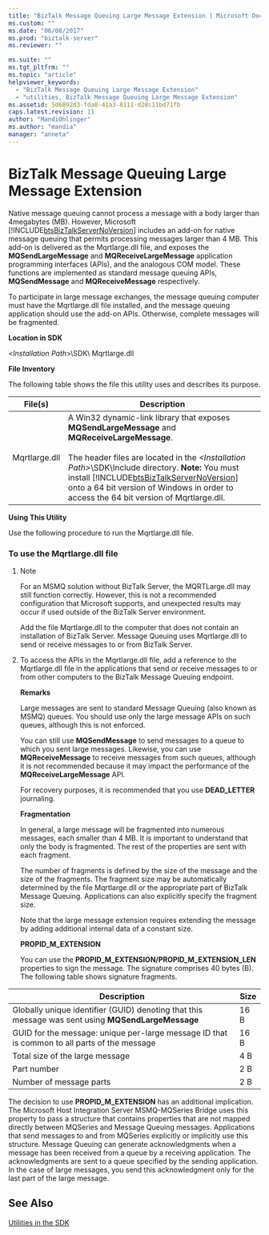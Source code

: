 ```yaml
---
title: "BizTalk Message Queuing Large Message Extension | Microsoft Docs"
ms.custom: ""
ms.date: "06/08/2017"
ms.prod: "biztalk-server"
ms.reviewer: ""

ms.suite: ""
ms.tgt_pltfrm: ""
ms.topic: "article"
helpviewer_keywords: 
  - "BizTalk Message Queuing Large Message Extension"
  - "utilities, BizTalk Message Queuing Large Message Extension"
ms.assetid: 5d6892d3-fda8-41a3-8111-d28c11bd71fb
caps.latest.revision: 11
author: "MandiOhlinger"
ms.author: "mandia"
manager: "anneta"
---
```

# BizTalk Message Queuing Large Message Extension
Native message queuing cannot process a message with a body larger than 4megabytes (MB). However, Microsoft [!INCLUDE[btsBizTalkServerNoVersion](../includes/btsbiztalkservernoversion-md.md)] includes an add-on for native message queuing that permits processing messages larger than 4 MB. This add-on is delivered as the Mqrtlarge.dll file, and exposes the **MQSendLargeMessage** and **MQReceiveLargeMessage** application programming interfaces (APIs), and the analogous COM model. These functions are implemented as standard message queuing APIs, **MQSendMessage** and **MQReceiveMessage** respectively.  

 To participate in large message exchanges, the message queuing computer must have the Mqrtlarge.dll file installed, and the message queuing application should use the add-on APIs. Otherwise, complete messages will be fragmented.  

 **Location in SDK**  

 \<*Installation Path*\>\SDK\ Mqrtlarge.dll  

 **File Inventory**  

 The following table shows the file this utility uses and describes its purpose.  


|    File(s)    |                                                                                                                                                                                              Description                                                                                                                                                                                               |
|---------------|--------------------------------------------------------------------------------------------------------------------------------------------------------------------------------------------------------------------------------------------------------------------------------------------------------------------------------------------------------------------------------------------------------|
| Mqrtlarge.dll | A Win32 dynamic-link library that exposes **MQSendLargeMessage** and **MQReceiveLargeMessage**.<br /><br /> The header files are located in the *\<Installation Path\>*\SDK\Include directory. **Note:**  You must install [!INCLUDE[btsBizTalkServerNoVersion](../includes/btsbiztalkservernoversion-md.md)] onto a 64 bit version of Windows in order to access the 64 bit version of Mqrtlarge.dll. |

 **Using This Utility**  

 Use the following procedure to run the Mqrtlarge.dll file.  

### To use the Mqrtlarge.dll file  

1. > [!NOTE]
   >  For an MSMQ solution without BizTalk Server, the MQRTLarge.dll may still function correctly. However, this is not a recommended configuration that Microsoft supports, and unexpected results may occur if used outside of the BizTalk Server environment.  

    Add the file Mqrtlarge.dll to the computer that does not contain an installation of BizTalk Server. Message Queuing uses Mqrtlarge.dll to send or receive messages to or from BizTalk Server.  

2. To access the APIs in the Mqrtlarge.dll file, add a reference to the Mqrtlarge.dll file in the applications that send or receive messages to or from other computers to the BizTalk Message Queuing endpoint.  

   **Remarks**  

   Large messages are sent to standard Message Queuing (also known as MSMQ) queues. You should use only the large message APIs on such queues, although this is not enforced.  

   You can still use **MQSendMessage** to send messages to a queue to which you sent large messages. Likewise, you can use **MQReceiveMessage** to receive messages from such queues, although it is not recommended because it may impact the performance of the **MQReceiveLargeMessage** API.  

   For recovery purposes, it is recommended that you use **DEAD_LETTER** journaling.  

   **Fragmentation**  

   In general, a large message will be fragmented into numerous messages, each smaller than 4 MB. It is important to understand that only the body is fragmented. The rest of the properties are sent with each fragment.  

   The number of fragments is defined by the size of the message and the size of the fragments. The fragment size may be automatically determined by the file Mqrtlarge.dll or the appropriate part of BizTalk Message Queuing. Applications can also explicitly specify the fragment size.  

   Note that the large message extension requires extending the message by adding additional internal data of a constant size.  

   **PROPID_M_EXTENSION**  

   You can use the **PROPID_M_EXTENSION/PROPID_M_EXTENSION_LEN** properties to sign the message. The signature comprises 40 bytes (B). The following table shows signature fragments.  

|Description|Size|  
|-----------------|----------|  
|Globally unique identifier (GUID) denoting that this message was sent using **MQSendLargeMessage**|16 B|  
|GUID for the message: unique per-large message ID that is common to all parts of the message|16 B|  
|Total size of the large message|4 B|  
|Part number|2 B|  
|Number of message parts|2 B|  

 The decision to use **PROPID_M_EXTENSION** has an additional implication. The Microsoft Host Integration Server MSMQ-MQSeries Bridge uses this property to pass a structure that contains properties that are not mapped directly between MQSeries and Message Queuing messages. Applications that send messages to and from MQSeries explicitly or implicitly use this structure. Message Queuing can generate acknowledgments when a message has been received from a queue by a receiving application. The acknowledgments are sent to a queue specified by the sending application. In the case of large messages, you send this acknowledgment only for the last part of the large message.  

## See Also  
 [Utilities in the SDK](../core/utilities-in-the-sdk.md)